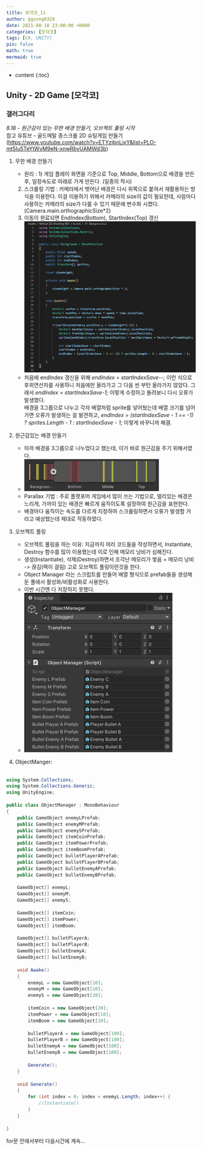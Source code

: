 ```yaml
---
title: 모각코_11
author: ggsong0328
date: 2021-08-18 23:00:00 +0800
categories: [모각코]
tags: [C#, UNITY]
pin: false
math: true
mermaid: true
---
```


* content
{:toc}

## Unity - 2D Game [모각코]
### 갤러그다리
*8.18 - 원근감이 있는 무한 배경 만들기, 오브젝트 풀링 시작*  
참고 유튜브 - 골드메탈 종스크롤 2D 슈팅게임 만들기 (https://www.youtube.com/watch?v=ETYzjbnLixY&list=PLO-mt5Iu5TeYtWvM9eN-xnwRbyUAMWd3b)
1. 무한 배경 만들기
    - 원리 : 1) 게임 플레이 화면을 기준으로 Top, Middle, Bottom으로 배경을 만든 후, 일정속도로 아래로 가게 만든다. (일종의 착시)  
    2) 스크롤링 기법 : 카메라에서 벗어난 배경은 다시 위쪽으로 붙혀서 재활용하는 방식을 이용한다. 이걸 이용하기 위해서 카메라의 size의 값이 필요한데, 사람마다 사용하는 카메라의 size가 다를 수 있기 때문에 변수화 시켰다. (Camera.main.orthographicSize*2)  
    3) 이동이 완료되면 EndIndex(Bottom), StartIndex(Top) 갱신  
    ![alt Background Coding](/assets/images/Background_Coding.PNG)  
    - 처음에 endIndex 갱신을 위해 *endIndex = startIndexSave--;* 이런 식으로 후위연산자를 사용하니 처음에만 올라가고 그 다음 씬 부턴 올라가지 않았다. 그래서 *endIndex = startIndexSave-1;* 이렇게 수정하고 돌려보니 다시 오류가 발생했다.   
    배경을 3그룹으로 나누고 각자 배열처럼 sprite를 넣어뒀는데 배열 크기를 넘어가면 오류가 발생하는 걸 발견하고, *endIndex = (startIndexSave - 1 == -1) ? sprites.Length - 1 : startIndexSave - 1;* 이렇게 바꾸니까 해결.

2. 원근감있는 배경 만들기
    - 아까 배경을 3그룹으로 나누었다고 했는데, 이가 바로 원근감을 주기 위해서였다.
    - ![alt Background](/assets/images/Background.PNG)
    - Parallax 기법 : 주로 플랫포머 게임에서 많이 쓰는 기법으로, 멀리있는 배경은 느리게, 가까이 있는 배경은 빠르게 움직이도록 설정하여 원근감을 표현한다. 
    - 배경마다 움직이는 속도를 다르게 지정하여 스크롤링하면서 오류가 발생할 거라고 예상했는데 제대로 작동하였다.

3. 오브젝트 풀링
    - 오브젝트 풀링을 하는 이유: 지금까지 여러 코드들을 작성하면서, Instantiate, Destroy 함수를 많이 이용했는데 이로 인해 메모리 낭비가 심해진다.  
    - 생성(Instantiate), 삭제(Destroy)하면서 조각난 메모리가 쌓음 = 메모리 낭비 -> 끊김(렉이 걸림) 고로 오브젝트 풀링이란것을 한다.
    - Object Manager 라는 스크립트를 만들어 배열 형식으로 prefab들을 생성해둔 풀에서 활성화/비활성화로 사용한다.
    - 이번 시간엔 다 저장하지 못했다.  
    - ![alt ObjectManager](/assets/images/ObjectManagerInspector.PNG) 

4. ObjectManger:

```C#

using System.Collections;
using System.Collections.Generic;
using UnityEngine;

public class ObjectManager : MonoBehaviour
{
    public GameObject enemyLPrefab;
    public GameObject enemyMPrefab;
    public GameObject enemySPrefab;
    public GameObject itemCoinPrefab;
    public GameObject itemPowerPrefab;
    public GameObject itemBoomPrefab;
    public GameObject bulletPlayerAPrefab;
    public GameObject bulletPlayerBPrefab;
    public GameObject bulletEnemyAPrefab;
    public GameObject bulletEnemyBPrefab;

    GameObject[] enemyL;
    GameObject[] enemyM;
    GameObject[] enemyS;

    GameObject[] itemCoin;
    GameObject[] itemPower;
    GameObject[] itemBoom;

    GameObject[] bulletPlayerA;
    GameObject[] bulletPlayerB;
    GameObject[] bulletEnemyA;
    GameObject[] bulletEnemyB;

    void Awake()
    {
        enemyL = new GameObject[10];
        enemyM = new GameObject[10];
        enemyS = new GameObject[20];

        itemCoin = new GameObject[20];
        itemPower = new GameObject[10];
        itemBoom = new GameObject[10];

        bulletPlayerA = new GameObject[100];
        bulletPlayerB = new GameObject[100];
        bulletEnemyA = new GameObject[100];
        bulletEnemyB = new GameObject[100];

        Generate();
    }

    void Generate()
    {
        for (int index = 0; index < enemyL.Length; index++) {
            //Instantiate()
        }
    }

}
```
for문 안에서부터 다음시간에 계속...


